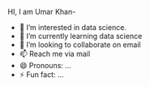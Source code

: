 HI, I am Umar Khan- 
- 👀 I’m interested in data science.
- 🌱 I’m currently learning data  science
- 💞️ I’m looking to collaborate on email
- 📫 Reach me via mail 
- 😄 Pronouns: ...
- ⚡ Fun fact: ...

<!---
umarkhan333/umarkhan333 is a ✨ special ✨ repository because its `README.md` (this file) appears on your GitHub profile.
You can click the Preview link to take a look at your changes.
--->
